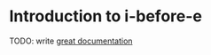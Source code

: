 # Introduction to i-before-e

TODO: write [great documentation](http://jacobian.org/writing/what-to-write/)
